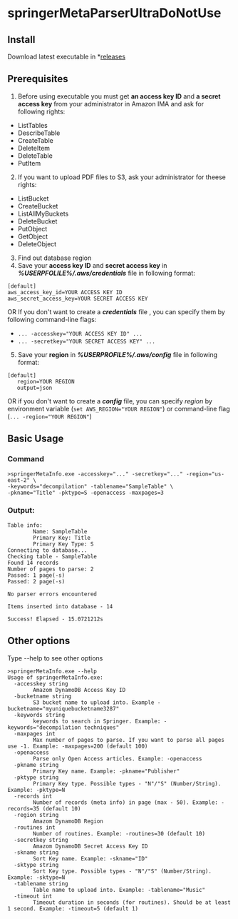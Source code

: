 # springerMetaParserUltraDoNotUse

## Install
Download latest executable in *[releases](https://github.com/akmubi/springerMetaParserUltraDoNotUse/releases)

## Prerequisites
1. Before using executable you must get **an access key ID** and **a secret access key** from your administrator in Amazon IMA and ask for following rights:
+ ListTables
+ DescribeTable
+ CreateTable
+ DeleteItem
+ DeleteTable
+ PutItem
2. If you want to upload PDF files to S3, ask your administrator for theese rights:
+ ListBucket
+ CreateBucket
+ ListAllMyBuckets
+ DeleteBucket
+ PutObject
+ GetObject
+ DeleteObject
3. Find out database region
4. Save your **access key ID** and **secret access key** in ***%USERPFOLILE%/.aws/credentials*** file in following format:
```
[default]
aws_access_key_id=YOUR ACCESS KEY ID
aws_secret_access_key=YOUR SECRET ACCESS KEY
```
OR
If you don't want to create a ***credentials*** file , you can specify them by following command-line flags:
+ ``... -accesskey="YOUR ACCESS KEY ID" ...``
+ ``... -secretkey="YOUR SECRET ACCESS KEY" ...``

5. Save your **region** in ***%USERPROFILE%/.aws/config*** file in following format:
```
[default]
   region=YOUR REGION
   output=json
```
OR
if you don't want to create a ***config*** file, you can specify *region* by environment variable (``set AWS_REGION="YOUR REGION"``) or command-line flag (``... -region="YOUR REGION"``)

## Basic Usage
### Command
```shell
>springerMetaInfo.exe -accesskey="..." -secretkey="..." -region="us-east-2" \
-keywords="decompilation" -tablename="SampleTable" \
-pkname="Title" -pktype=S -openaccess -maxpages=3
```
### Output:
```
Table info:
        Name: SampleTable
        Primary Key: Title
        Primary Key Type: S
Connecting to database...
Checking table - SampleTable
Found 14 records
Number of pages to parse: 2
Passed: 1 page(-s)
Passed: 2 page(-s)

No parser errors encountered

Items inserted into database - 14

Success! Elapsed - 15.0721212s
```
## Other options
Type --help to see other options
```shell
>springerMetaInfo.exe --help
Usage of springerMetaInfo.exe:
  -accesskey string
        Amazom DynamoDB Access Key ID
  -bucketname string
        S3 bucket name to upload into. Example -bucketname="myuniquebucketname3287"
  -keywords string
        keywords to search in Springer. Example: -keywords="decompilation techniques"
  -maxpages int
        Max number of pages to parse. If you want to parse all pages use -1. Example: -maxpages=200 (default 100)
  -openaccess
        Parse only Open Access articles. Example: -openaccess
  -pkname string
        Primary Key name. Example: -pkname="Publisher"
  -pktype string
        Primary Key type. Possible types - "N"/"S" (Number/String). Example: -pktype=N
  -records int
        Number of records (meta info) in page (max - 50). Example: -records=35 (default 10)
  -region string
        Amazom DynamoDB Region
  -routines int
        Number of routines. Example: -routines=30 (default 10)
  -secretkey string
        Amazom DynamoDB Secret Access Key ID
  -skname string
        Sort Key name. Example: -skname="ID"
  -sktype string
        Sort Key type. Possible types - "N"/"S" (Number/String). Example: -sktype=N
  -tablename string
        Table name to upload into. Example: -tablename="Music"
  -timeout int
        Timeout duration in seconds (for routines). Should be at least 1 second. Example: -timeout=5 (default 1)
```
